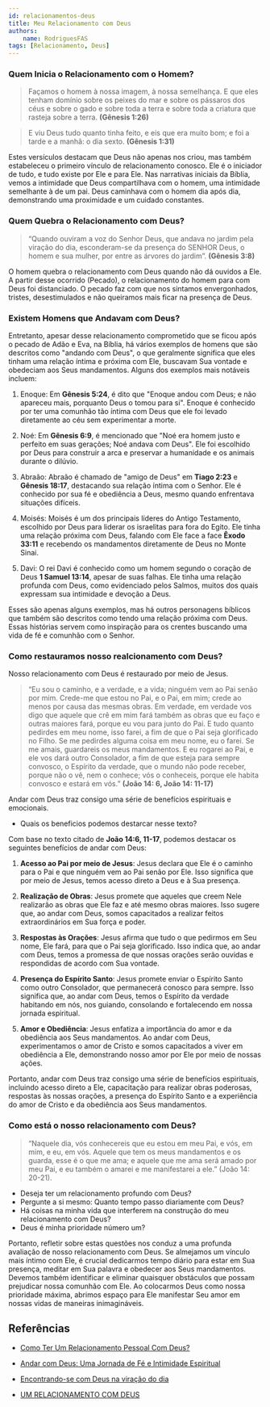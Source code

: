 ```yaml
---
id: relacionamentos-deus
title: Meu Relacionamento com Deus
authors: 
    name: RodriguesFAS
tags: [Relacionamento, Deus]
---
```


### Quem Inicia o Relacionamento com o Homem?

> Façamos o homem à nossa imagem, à nossa semelhança. E que eles tenham domínio sobre os peixes do mar e sobre os pássaros dos céus e sobre o gado e sobre toda a terra e sobre toda a criatura que rasteja sobre a terra. <b>(Gênesis 1:26)</b>

> E viu Deus tudo quanto tinha feito, e eis que era muito bom; e foi a tarde e a manhã: o dia sexto. <b>(Gênesis 1:31)</b>

Estes versículos destacam que Deus não apenas nos criou, mas também estabeleceu o primeiro vínculo de relacionamento conosco. Ele é o iniciador de tudo, e tudo existe por Ele e para Ele. Nas narrativas iniciais da Bíblia, vemos a intimidade que Deus compartilhava com o homem, uma intimidade semelhante à de um pai. Deus caminhava com o homem dia após dia, demonstrando uma proximidade e um cuidado constantes.

### Quem Quebra o Relacionamento com Deus?

> “Quando ouviram a voz do Senhor Deus, que andava no jardim pela viração do dia, esconderam-se da presença do SENHOR Deus, o homem e sua mulher, por entre as árvores do jardim”. <b>(Gênesis 3:8)</b>

O homem quebra o relacionamento com Deus quando não dá ouvidos a Ele. A partir desse ocorrido (Pecado), o relacionamento do homem para com Deus foi distanciado. O pecado faz com que nos sintamos envergonhados, tristes, desestimulados e não queiramos mais ficar na presença de Deus.

### Existem Homens que Andavam com Deus?

Entretanto, apesar desse relacionamento comprometido que se ficou após o pecado de Adão e Eva, na Bíblia, há vários exemplos de homens que são descritos como "andando com Deus", o que geralmente significa que eles tinham uma relação íntima e próxima com Ele, buscavam Sua vontade e obedeciam aos Seus mandamentos. Alguns dos exemplos mais notáveis incluem:

1. Enoque: Em <b>Gênesis 5:24</b>, é dito que "Enoque andou com Deus; e não apareceu mais, porquanto Deus o tomou para si". Enoque é conhecido por ter uma comunhão tão íntima com Deus que ele foi levado diretamente ao céu sem experimentar a morte.

2. Noé: Em <b>Gênesis 6:9</b>, é mencionado que "Noé era homem justo e perfeito em suas gerações; Noé andava com Deus". Ele foi escolhido por Deus para construir a arca e preservar a humanidade e os animais durante o dilúvio.

3. Abraão: Abraão é chamado de "amigo de Deus" em <b>Tiago 2:23</b> e <b>Gênesis 18:17</b>, destacando sua relação íntima com o Senhor. Ele é conhecido por sua fé e obediência a Deus, mesmo quando enfrentava situações difíceis.

4. Moisés: Moisés é um dos principais líderes do Antigo Testamento, escolhido por Deus para liderar os israelitas para fora do Egito. Ele tinha uma relação próxima com Deus, falando com Ele face a face <b>Êxodo 33:11</b> e recebendo os mandamentos diretamente de Deus no Monte Sinai.

5. Davi: O rei Davi é conhecido como um homem segundo o coração de Deus <b>1 Samuel 13:14</b>, apesar de suas falhas. Ele tinha uma relação profunda com Deus, como evidenciado pelos Salmos, muitos dos quais expressam sua intimidade e devoção a Deus.

Esses são apenas alguns exemplos, mas há outros personagens bíblicos que também são descritos como tendo uma relação próxima com Deus. Essas histórias servem como inspiração para os crentes buscando uma vida de fé e comunhão com o Senhor.

### Como restauramos nosso realcionamento com Deus? 

Nosso relacionamento com Deus é restaurado por meio de Jesus.

> “Eu sou o caminho, e a verdade, e a vida; ninguém vem ao Pai senão por mim. Crede-me que estou no Pai, e o Pai, em mim; crede ao menos por causa das mesmas obras. Em verdade, em verdade vos digo que aquele que crê em mim fará também as obras que eu faço e outras maiores fará, porque eu vou para junto do Pai. E tudo quanto pedirdes em meu nome, isso farei, a fim de que o Pai seja glorificado no Filho. Se me pedirdes alguma coisa em meu nome, eu o farei. Se me amais, guardareis os meus mandamentos. E eu rogarei ao Pai, e ele vos dará outro Consolador, a fim de que esteja para sempre convosco, o Espírito da verdade, que o mundo não pode receber, porque não o vê, nem o conhece; vós o conheceis, porque ele habita convosco e estará em vós.” <b>(João 14: 6, João 14: 11-17)</b>

Andar com Deus traz consigo uma série de benefícios espirituais e emocionais.

- Quais os beneficios podemos destarcar nesse texto?

Com base no texto citado de <b>João 14:6, 11-17</b>, podemos destacar os seguintes benefícios de andar com Deus:

1. **Acesso ao Pai por meio de Jesus**: Jesus declara que Ele é o caminho para o Pai e que ninguém vem ao Pai senão por Ele. Isso significa que por meio de Jesus, temos acesso direto a Deus e à Sua presença.

2. **Realização de Obras**: Jesus promete que aqueles que creem Nele realizarão as obras que Ele faz e até mesmo obras maiores. Isso sugere que, ao andar com Deus, somos capacitados a realizar feitos extraordinários em Sua força e poder.

3. **Respostas às Orações**: Jesus afirma que tudo o que pedirmos em Seu nome, Ele fará, para que o Pai seja glorificado. Isso indica que, ao andar com Deus, temos a promessa de que nossas orações serão ouvidas e respondidas de acordo com Sua vontade.

4. **Presença do Espírito Santo**: Jesus promete enviar o Espírito Santo como outro Consolador, que permanecerá conosco para sempre. Isso significa que, ao andar com Deus, temos o Espírito da verdade habitando em nós, nos guiando, consolando e fortalecendo em nossa jornada espiritual.

5. **Amor e Obediência**: Jesus enfatiza a importância do amor e da obediência aos Seus mandamentos. Ao andar com Deus, experimentamos o amor de Cristo e somos capacitados a viver em obediência a Ele, demonstrando nosso amor por Ele por meio de nossas ações.

Portanto, andar com Deus traz consigo uma série de benefícios espirituais, incluindo acesso direto a Ele, capacitação para realizar obras poderosas, respostas às nossas orações, a presença do Espírito Santo e a experiência do amor de Cristo e da obediência aos Seus mandamentos.

### Como está o nosso relacionamento com Deus?

> “Naquele dia, vós conhecereis que eu estou em meu Pai, e vós, em mim, e eu, em vós. Aquele que tem os meus mandamentos e os guarda, esse é o que me ama; e aquele que me ama será amado por meu Pai, e eu também o amarei e me manifestarei a ele.” (João 14: 20-21).

- Deseja ter um relacionamento profundo com Deus?
- Pergunte a si mesmo: Quanto tempo passo diariamente com Deus?
- Há coisas na minha vida que interferem na construção do meu relacionamento com Deus? 
- Deus é minha prioridade número um?

Portanto, refletir sobre estas questões nos conduz a uma profunda avaliação de nosso relacionamento com Deus. Se almejamos um vínculo mais íntimo com Ele, é crucial dedicarmos tempo diário para estar em Sua presença, meditar em Sua palavra e obedecer aos Seus mandamentos. Devemos também identificar e eliminar quaisquer obstáculos que possam prejudicar nossa comunhão com Ele. Ao colocarmos Deus como nossa prioridade máxima, abrimos espaço para Ele manifestar Seu amor em nossas vidas de maneiras inimagináveis.

## Referências

- [Como Ter Um Relacionamento Pessoal Com Deus?](https://www.palavrabiblica.net/como-ter-um-relacionamento-pessoal-com-deus/?gad_source=1&gclid=Cj0KCQjw2PSvBhDjARIsAKc2cgMhGzYNhSPXf3KG5zyiTxVWDIvAME7f-QvibChg60yS5_FSafK3FV4aAha9EALw_wcB)

- [Andar com Deus: Uma Jornada de Fé e Intimidade Espiritual](https://www.yahchurchlimeira.com.br/andar-com-deus-uma-jornada-de-fe-e-intimidade-espiritual?gad_source=1&gclid=Cj0KCQjw2PSvBhDjARIsAKc2cgMtFdnocFQFGgT-Zz_8k3hZD5IZyDNYXw3-QdFkdCLh98k5tlodmtoaAg2mEALw_wcB)

- [Encontrando-se com Deus na viração do dia](https://guiame.com.br/gospel/mundo-cristao/encontrando-se-com-deus-na-viracao-do-dia.html)

- [UM RELACIONAMENTO COM DEUS](https://mma12.com.br/estudo/id/338/nome/um-relacionamento-com-deus)